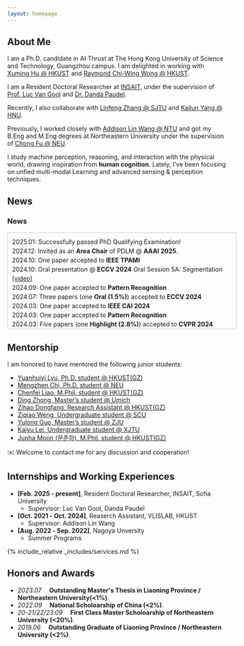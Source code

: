 ```yaml
---
layout: homepage
---
```



## About Me
I am a Ph.D. candidate in AI Thrust at The Hong Kong University of Science and Technology, Guangzhou campus. I am delighted in working with [Xuming Hu @ HKUST](https://xuminghu.github.io/) and [Raymond Chi-Wing Wong @ HKUST](https://www.cse.ust.hk/~raywong/). 

I am a Resident Doctoral Researcher at [INSAIT](https://insait.ai/), under the supervision of [Prof. Luc Van Gool](https://insait.ai/prof-luc-van-gool/) and [Dr. Danda Paudel](https://insait.ai/dr-danda-paudel/).

Recently, I also collaborate with [Linfeng Zhang @ SJTU](http://www.zhanglinfeng.tech/) and [Kailun Yang @ HNU](https://www.yangkailun.com/).

Previously, I worked closely with [Addison Lin Wang @ NTU](https://scholar.google.com.hk/citations?user=SReb2csAAAAJ&hl=zh-CN) and got my B.Eng and M.Eng degrees at Northeastern University under the supervision of [Chong Fu @ NEU](https://scholar.google.com.hk/citations?user=xq76xEMAAAAJ&hl=zh-CN).

I study machine perception, reasoning, and interaction with the physical world, drawing inspiration from **human cognition**. Lately, I’ve been focusing on unfied multi-modal Learning and advanced sensing & perception techniques. 


## News 
<html lang="en">
<head>
  <meta charset="UTF-8">
  <meta name="viewport" content="width=device-width, initial-scale=1.0">
  <style>
  /* 容器样式 */
  .news-container {
    width: 100%;
    max-height: 200px; /* 可以根据需要调整窗口的高度 */
    overflow-y: auto;  /* 垂直滚动 */
    border: 1px solid #ccc; /* 可选边框样式 */
    padding: 10px;
    font-family: inherit; /* 确保继承外部字体 */
    font-size: inherit;   /* 确保字体大小一致 */
    line-height: 1.5;     /* 设置行高，确保行间距适当 */
  }

  /* 新闻条目的样式 */
  .news-item {
    margin-bottom: 10px;
    padding: 5px;
    background-color: #f9f9f9;
    border-left: 5px solid #007bff; /* 可选的左侧条纹 */
  }

  /* 日期样式 */
  .news-date {
    font-style: italic;
    color: #555;
  }

  /* 设置标题样式 */
  h3 {
    font-size: 18px;
  }
</style>
</head>
<body>

  <h3>News</h3>
  <div class="news-container">
    <div class="news-item">
      <div class="news-date">2025.01: Successfully passed PhD Qualifying Examination!</div>
    </div>
    <div class="news-item">
      <div class="news-date">2024.12: Invited as an <strong>Area Chair</strong> of PDLM @ <strong>AAAI 2025</strong>.</div>
    </div>
    <div class="news-item">
      <div class="news-date">2024.10: One paper accepted to <strong>IEEE TPAMI</strong></div>
    </div>
    <div class="news-item">
      <div class="news-date">2024.10: Oral presentation @ <strong>ECCV 2024</strong> Oral Session 5A: Segmentation <a href="https://eccv.ecva.net/virtual/2024/session/103" target="_blank">[video]</a></div>
    </div>
    <div class="news-item">
      <div class="news-date">2024.09: One paper accepted to <strong>Pattern Recognition</strong></div>
    </div>
    <div class="news-item">
      <div class="news-date">2024.07: Three papers (one <strong>Oral (1.5%)</strong>) accepted to <strong>ECCV 2024</strong></div>
    </div>
    <div class="news-item">
      <div class="news-date">2024.03: One paper accepted to <strong>IEEE CAI 2024</strong></div>
    </div>
    <div class="news-item">
      <div class="news-date">2024.03: One paper accepted to <strong>Pattern Recognition</strong></div>
    </div>
    <div class="news-item">
      <div class="news-date">2024.03: Five papers (one <strong>Highlight (2.8%)</strong>) accepted to <strong>CVPR 2024</strong></div>
    </div>
    <div class="news-item">
      <div class="news-date">2024.02: Two papers accepted to <strong>ICRA 2024</strong></div>
    </div>
    <div class="news-item">
      <div class="news-date">2023.07: Two papers accepted to <strong>ICCV 2023</strong></div>
    </div>
    <div class="news-item">
      <div class="news-date">2023.03: One paper accepted to <strong>CVPR 2023</strong></div>
    </div>
  </div>

</body>
</html>

  
## Mentorship
I am honored to have mentored the following junior students:
- [Yuanhuiyi Lyu, Ph.D. student @ HKUST(GZ)](https://qc-ly.github.io/)  
- [Mengzhen Chi, Ph.D. student @ NEU]()  
- [Chenfei Liao, M.Phil. student @ HKUST(GZ)](https://scholar.google.com.hk/citations?user=2ZlT5o0AAAAJ&hl=zh-CN&oi=ao)  
- [Ding Zhong, Master’s student @ Umich](https://scholar.google.com.hk/citations?hl=zh-CN&user=927Gr88AAAAJ)  
- [Zihao Dongfang, Research Assistant @ HKUST(GZ)]()  
- [Ziqiao Weng, Undergraduate student @ SCU]()  
- [Yulong Guo, Master’s student @ ZJU]()  
- [Kaiyu Lei, Undergraduate student @ XJTU]()  
- [Junha Moon (문준하), M.Phil. student @ HKUST(GZ)]()
  
✉️ Welcome to contact me for any discussion and cooperation!


## Internships and Working Experiences

- **[Feb. 2025 ‑ present]**, Resident Doctoral Researcher, INSAIT, Sofia University
  - Supervisor: Luc Van Gool, Danda Paudel
- **[Oct. 2021 ‑ Oct. 2024]**, Reaserch Assistant, VLISLAB, HKUST
  - Supervisor: Addison Lin Wang
- **[Aug. 2022 ‑ Sep. 2022]**, Nagoya Unversity
  - Summer Programs

{% include_relative _includes/services.md %}


## Honors and Awards
- *2023.07* &emsp;**Outstanding Master's Thesis in Liaoning Province / Northeastern University(<1%)**. 
- *2022.09* &emsp;**National Scholoarship of China (<2%)**. 
- *20-21/22/23.09* &emsp;**First Class Master Scholoarship of Northeastern University (<20%)**. 
- *2019.06* &emsp;**Outstanding Graduate of Liaoning Province / Northeastern University (<2%)**. 

<script type='text/javascript' id='clustrmaps' src='//cdn.clustrmaps.com/map_v2.js?cl=080808&w=a&t=tt&d=zrl7WjzBxF_qKC05N5OneNhjFigQ9jPab4GJHSWvjkI&co=ffffff&cmo=3acc3a&cmn=ff5353&ct=808080'></script>

